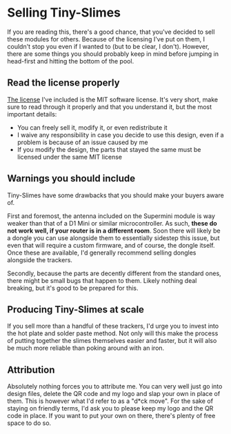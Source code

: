 # Selling Tiny-Slimes

If you are reading this, there's a good chance, that you've decided to sell
these modules for others. Because of the licensing I've put on them, I couldn't
stop you even if I wanted to (but to be clear, I don't). However, there are some
things you should probably keep in mind before jumping in head-first and hitting
the bottom of the pool.

## Read the license properly

[The license](./LICENSE) I've included is the MIT software license. It's very
short, make sure to read through it properly and that you understand it, but the
most important details:

- You can freely sell it, modify it, or even redistribute it
- I waive any responsibility in case you decide to use this design, even if a
  problem is because of an issue caused by me
- If you modify the design, the parts that stayed the same must be licensed
  under the same MIT license

## Warnings you should include

Tiny-Slimes have some drawbacks that you should make your buyers aware of.

First and foremost, the antenna included on the Supermini module is way weaker
than that of a D1 Mini or similar microcontroller. As such, **these do not work
well, if your router is in a different room**. Soon there will likely be a dongle
you can use alongside them to essentially sidestep this issue, but even that
will require a custom firmware, and of course, the
dongle itself. Once these are available, I'd generally recommend selling dongles
alongside the trackers.

Secondly, because the parts are decently different from the standard ones, there
might be small bugs that happen to them. Likely nothing deal breaking, but
it's good to be prepared for this.

## Producing Tiny-Slimes at scale

If you sell more than a handful of these trackers, I'd urge you to invest into
the hot plate and solder paste method. Not only will this make the process of
putting together the slimes themselves easier and faster, but it will also be
much more reliable than poking around with an iron.

## Attribution

Absolutely nothing forces you to attribute me. You can very well just go into
design files, delete the QR code and my logo and slap your own in place of them.
This is however what I'd refer to as a "d\*ck move". For the sake of staying on
friendly terms, I'd ask you to please keep my logo and the QR code in place. If
you want to put your own on there, there's plenty of free space to do so.
